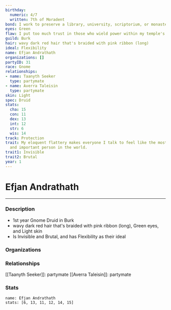 ```yaml
---
birthday:
  numeric: 4/7
  written: 7th of Moradent
bond: I work to preserve a library, university, scriptorium, or monastery.
eyes: Green
flaw: I put too much trust in those who wield power within my temple's hierarchy.
guild: Burk
hair: wavy dark red hair that's braided with pink ribbon (long)
ideal: Flexibility
name: Efjan Andrathath
organizations: []
partyID: 31
race: Gnome
relationships:
- name: Taanyth Seeker
  type: partymate
- name: Averra Taleisin
  type: partymate
skin: Light
spec: Druid
stats:
  cha: 15
  con: 11
  dex: 13
  int: 12
  str: 6
  wis: 14
track: Protection
trait: My eloquent flattery makes everyone I talk to feel like the most wonderful
  and important person in the world.
trait1: Invisible
trait2: Brutal
year: 1
---
```

# Efjan Andrathath
---
### Description
- 1st year Gnome Druid in Burk
- wavy dark red hair that's braided with pink ribbon (long), Green eyes, and Light skin
- Is Invisible and Brutal, and has Flexibility as their ideal

### Organizations
### Relationships
[[Taanyth Seeker]]: partymate
[[Averra Taleisin]]: partymate
### Stats
```statblock
name: Efjan Andrathath
stats: [6, 13, 11, 12, 14, 15]
```